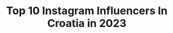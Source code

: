---
title: Top 10 Instagram Influencers In Croatia in 2023
description: >-
  Find top Instagram influencers in Croatia in 2023. Most popular hashtags: #croatia #croatiafulloflife #beautifuldestinations.
platform: Instagram
hits: 19
text_top: Analyze the best Instagram accounts on inBeat.
text_bottom: Our database holds 19 Instagram influencers like this in Croatia for you to collaborate.
profiles:
  - username: "8rasta9"
    fullname: >-
      Borna Rastović
    bio: >-
      ⬜️Social media influencer from🇭🇷 ◻️bornarastovic89@gmail.com ◽️amb. @vitaminwellcroatia ▫️TT-430k, YT-320k
    location: "Croatia"
    followers: 219579
    engagement: 768
    commentsToLikes: 0.008234
    id: ck15rymuaacza0i19rydgsc1c
    verified: false
    hashtags: "#autogol, #vitaminwellcroatia, #vitaminwell, #vitaminwellzero"
  - username: "hrvatska_page"
    fullname: >-
      Hrvatska 🇭🇷
    bio: >-
      -Vjera † ljubav ♡ i domovina 🇭🇷 #hrvatsk#hrvatskapage
    location: "Croatia"
    followers: 18565
    engagement: 705
    commentsToLikes: 0.009004
    id: ck14k37xynie00i193yyhxyqq
    verified: false
    hashtags: "#hrvatskapage, #hrv, #kolo, #hr"
  - username: "croatia_dreaming"
    fullname: >-
      | ꜰʀᴀɴᴇ ᴋᴀᴘɪᴄ | 🌍
    bio: >-
      🏠 ꜱᴘʟɪᴛ, ᴄʀᴏᴀᴛɪᴀ 🇭🇷 ᴄɪᴠɪʟ ᴇɴɢɪɴᴇᴇʀ 🔴🔵 𝖆𝖑𝖑 𝖕𝖍𝖔𝖙𝖔𝖘 𝖙𝖆𝖐𝖊𝖓 𝖇𝖞 𝖒𝖊 📸
    location: "Croatia"
    followers: 51702
    engagement: 514
    commentsToLikes: 0.051709
    id: ck0w0ixt0efv50i19egk7olsd
    verified: false
    hashtags: ""
  - username: "johnlittlemoustache"
    fullname: >-
      Ivan Brčić • PHOTO & TRAVEL
    bio: >-
      •Travel, sport & lifestyle photographer based in #croatia 🇭🇷 •Currently home🏠 •Windsurfing and Sea addict •Bookings | Collaborations 》DM
    location: "Croatia"
    followers: 8177
    engagement: 1001
    commentsToLikes: 0.040110
    id: ck0vxfdu2ymgr0i1946pydmyx
    verified: false
    hashtags: "#electic, #voyaged, #dronefly, #exploringglobe"
  - username: "omnieditz"
    fullname: >-
      ᴏᴍɴɪ
    bio: >-
      🖌️Editor: @luka.beslic12 📍Based in @croatia 🇭🇷 🎬Music videos on IG tv 🎬 📩Mail: luka.beslic21@gmail.com 👇TUTORIAL FOR MAKING EDIT👇
    location: "Croatia"
    followers: 19500
    engagement: 868
    commentsToLikes: 0.069383
    id: ck15puox8zpux0i19rfdw30hu
    verified: false
    hashtags: "#glow, #viralpost, #hiphop, #corona"
  - username: "anakonjuh"
    fullname: >-
      Ana Konjuh
    bio: >-
      Pro tennis player 🇭🇷
    location: "Croatia"
    followers: 31373
    engagement: 588
    commentsToLikes: 0.012852
    id: ck13agu2bqbjc0i19owu4cg69
    verified: true
    hashtags: "#playinside, #internationalsmileday, #comebackszn, #alldownhillfromhere"
  - username: "indirajoga"
    fullname: >-
      ⭐ I N D I R A ⭐ 🇭🇷
    bio: >-
      @stormyogamat INDIRASTORM @ilastrate INDIRAYOGI15 @yoga_democracy & @yogavated_athletics - INDIRA20 @paka INDIRAK @jednorthyoga - INDIRA
    location: "Croatia"
    followers: 44460
    engagement: 54
    commentsToLikes: 0.037200
    id: ck0u18fd6w1800i194hkyn7u2
    verified: false
    hashtags: "#bekind, #newthings, #sweater, #behumble"
  - username: "visitcroatiarightnow"
    fullname: >-
      Visit Croatia Right Now
    bio: >-
      ❤| or get inspired for your next visit ✈ We bring you to Croatia’s best 🇭🇷 Make sure to 👉Follow us 🙌 👔visitcroatiarightnow@gmail.com👔 💙| #VisitCroatia
    location: "Croatia"
    followers: 51653
    engagement: 561
    commentsToLikes: 0.012334
    id: ck0tya7c7m4ik0i1940ie36l4
    verified: false
    hashtags: "#croazia, #croacia, #kroatien, #visitcroatia"
  - username: "ivanabrozovicc"
    fullname: >-
      Ivana Brozovic
    bio: >-
      🌸 Beauty Influencer 🌸 Makeup artist 🌸 Brow Lift 🌸 Permanent makeup 🔸Microblading 🔸Powder brows Dm or email for collab Youtube video⬇️
    location: "Croatia"
    followers: 12607
    engagement: 999
    commentsToLikes: 0.287453
    id: ck0w1kymljv6l0i197paol4er
    verified: false
    hashtags: "#pixiglow, #colourpopme, #anastasiabeverlyhills, #muainspo"
  - username: "adriankrajcar"
    fullname: >-
      Travel Photographer
    bio: >-
      Croatian Travel Photographer 📷🇭🇷 Visited 28 countries 🌍 Snap- adriankrajcar YouTube channel 👇
    location: "Croatia"
    followers: 15370
    engagement: 509
    commentsToLikes: 0.019721
    id: ck0tzyzals2hn0i19to76udxg
    verified: false
    hashtags: "#zagreb, #earthfocus, #croatiatrip, #portugaltravel"
---